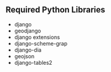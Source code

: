 



## Required Python Libraries
- django
- geodjango 
- django extensions
- django-scheme-grap
- django-dia
- geojson
- django-tables2

